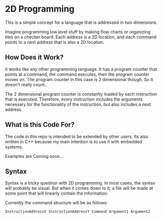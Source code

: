# 2D Programming

This is a simple concept for a language that is addressed in two dimensions. 

Imagine programming low level stuff by making flow charts or organizing tiles on a checker board. Each address is a 2D 
location, and each command points to a next address that is also a 2D location.

## How Does it Work?

It works like any other programming language. It has a program counter that points at a command, the command executes, then the program counter moves on. 
The program counter in this case is 2 dimensional though. So it doesn't 
really count..

The 2 dimensional program counter is constantly loaded by each
instruction that is executed. Therefore, every instruction includes the arguments necessary for the functionality of the 
instruction, but also includes a next address.

## What is this Code For?

The code in this repo is intended to be extended by other users. Its also written in C++ because my main intention is to use it with embedded systems.

Examples are Coming soon....

## Syntax

Syntax is a tricky question with 2D programming. In most cases, the syntax will probably be visual. But when it comes down to it, a file will be made at some point that will linearly contain the information.

Currently the command structure will be as follows:
```
InstructionAddressX InstructionAddressY Command Argument1 Argument2
```
